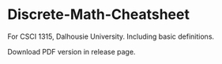 # Discrete-Math-Cheatsheet
For CSCI 1315, Dalhousie University. Including basic definitions.

Download PDF version in release page.
